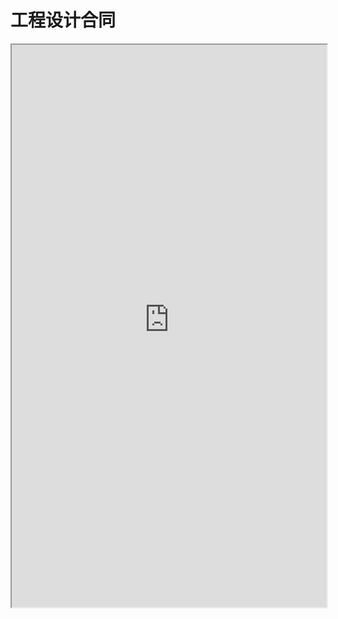# 工程设计合同
<div>
<iframe src="https://5docs.oss-cn-shanghai.aliyuncs.com/res/韩国闻庆项目案例/合约/1.2.4.1工程设计合同.pdf" width="100%" height="900px" >
</iframe>
</div>
